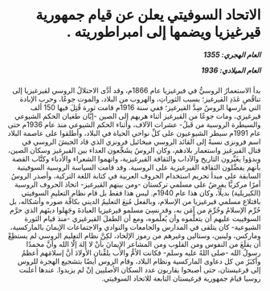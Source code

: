 <h1 dir="rtl">الاتحاد السوفيتي يعلن عن قيام جمهورية قيرغيزيا ويضمها إلى امبراطوريته .</h1>

<h5 dir="rtl">العام الهجري:  1355

العام الميلادي: 1936

</h5>

<p dir="rtl">بدأ الاستعمارُ الروسيُّ في فيرغيزيا عام 1866م، وقد أدَّى الاحتلالُ الروسي لقيرغيزيا إلى تناقُصِ عَدَدِ القيرغيز؛ بسبب الثوراتِ، والهروب من البلاد، والموت جوعًا، وحرب الإبادة التي مارسها الروسُ ضِدَّ القيرغيز؛ ففي سنة 1916م قامت ثورة قُتِلَ فيها 150 ألف قيرغيزي، ومات جوعًا من القيرغيز أثناء هربهم إلى الصين -إبَّان طغيان الحكم الشيوعي والسيطرة الروسية من قَبلُ- عشرات الآلاف، وأثناء الحكم الشيوعي منذ عام 1936م حتى عام 1991م سيطر الشيوعيون على كلِّ نواحي الحياة في البلاد، وأطلقوا على عاصمة البلاد اسم فرونزى نسبةً إلى القائد الروسي ميخائيل فرونزي الذي قاد الجيشَ الروسي في قتال القيرغيز واستعمار بلادهم، وكان الروسُ يشَجِّعون العداء بين القيرغيز وسكان الصين، وبدؤوا يغَيِّرون التاريخ والآداب والثقافة القيرغيزية، واتهموا الشعراء والأدباء وكتَّاب القصة بأنهم يفضِّلون الثقافة القيرغيزية على الروسية. وقد قامت السياسة الروسية السوفيتية السابقة على مبدأ تحريم استخدام الحروف العربية في كتابة اللغة التركية، وأصدر الروسُ أمرًا مركزيًّا يفرِضُ على مسلمي تركستان -ومن بينهم القيرغيز- اتخاذ الحروف الروسية (الكيريلية) بديلًا، وكان هذا عام 1940م. ليس هذا فقط بل قام نظام التعليمِ السوفيتي باقتلاع مسلمي قيرغيزيا من الإسلام، وبالفعل مُنِعَ التعليمُ الديني بكافَّة صوره وأشكاله، بل حُرِّم الإسلامُ وجُرِّمَ من آمَن به، وقد نسِيَ مسلمو قيرغيزيا العبادةَ وجَهِلوا دينَهم الذي حرَّم السوفييت عليهم أن يتعلَّموه وأن يُعلِّموه، ومع أن الطفلَ القيرغيزي -منذ قيام الثورة الشيوعية- كان يتلقى في المدارس والجامعات والنوادي والاجتماعات الإيمانَ بالماركسية، وماركس، ولينين، وستالين وغيرهم من رموز الإلحاد، لكِنَّ نظام التعليم الروسي لم يستطِعْ أن يقلَعَ من النفوس ومن القلوب ومن المشاعر الإيمانَ بأنْ لا إلهَ إلَّا الله وأنَّ محمدًا رسولُ الله -صلى اللهُ عليه وسلم- فكانت الأمُّ والأب يلقِّنان الأولادَ أنَّ إسلامَهم أعظمُ وأكبَرُ من كل دعاوى الماركسية ونظام البلاد، وقام الروس أيضًا بتشجيع الهجرة للروس إلى قرغيستان، حتى أصبحوا يقاربون عدد السكان الأصليين إنْ لم يزيدوا. عندها أعلنت روسيا قيامَ جمهورية قرغيستان التابعة للاتحاد السوفيتي.</p></br>
